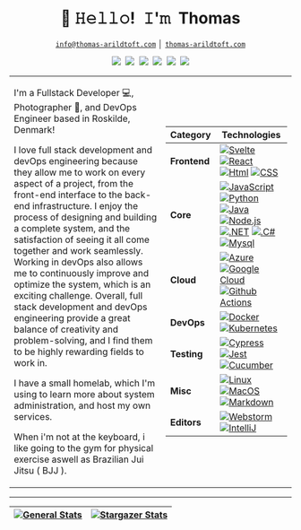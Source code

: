 <!-- Title -->
<h1 align="center" title="...and I'm happy to see you here :)">👋 𝙷𝚎𝚕𝚕𝚘! 𝙸'𝚖 Thomas</h1>

<!-- Contact and keys -->
<p align="center">
<a href="mailto:info@thomas-arildtoft.com" title="Email Address"><code>info@thomas-arildtoft.com</code></a> │ <a href="thomas-arildtoft.com" title="Personal Website"><code>thomas-arildtoft.com</code></a>
</p>

<!-- Socials -->
<p align="center">
   <kbd>
  <a href="https://twitter.com/@tarildtoft" title="Twitter - @tarildtoft"><img src="https://img.shields.io/badge/-@tarildtoft-00acee?style=flat&logo=Twitter&logoColor=white" /></a>
  <a href="https://dev.to/strongside87" title="Dev.to - @strongside87"><img src="https://img.shields.io/badge/-strongside87-a75fff?style=flat&logo=Dev.to&logoColor=white" /></a>
  <a href="https://www.instagram.com/thomas.a_dev/" title="Instagram - @thomas.a_dev"><img src="https://img.shields.io/badge/thomas.a_dev-E4405F?style=flat&logo=instagram&logoColor=white" /></a>
 <a href="https://github.com/Strongside-87" title="GitHub - @Strongside-87"><img src="https://img.shields.io/badge/-Strongside_87-3a3a3a?style=flat&logo=GitHub&logoColor=white" /></a>
  <a href="https://www.linkedin.com/in/thomas-arildtoft-341381223" title="LinkedIn - Thomas Arildtoft"><img src="https://img.shields.io/badge/-Thomas_Arildtoft-0072b1?style=flat&logo=Linkedin&logoColor=white" /></a> 
  <a href="https://www.youtube.com/channel/ucb--2h87xbqz0att5unsc_g" title="Youtube - Thomas Arildtoft"><img src="https://img.shields.io/badge/-Thomas_Arildtoft-FF0000?style=flat&logo=Youtube&logoColor=white" /></a>


  </kbd>


<table>
  <tr>
    <td align="left">
   

 

I'm a Fullstack Developer 💻, Photographer 📸, and DevOps Engineer based in Roskilde, Denmark!

I love full stack development and devOps engineering because they allow me to work on every aspect of a project, from the front-end interface to the back-end infrastructure. I enjoy the process of designing and building a complete system, and the satisfaction of seeing it all come together and work seamlessly. Working in devOps also allows me to continuously improve and optimize the system, which is an exciting challenge. Overall, full stack development and devOps engineering provide a great balance of creativity and problem-solving, and I find them to be highly rewarding fields to work in.
 
I have a small homelab, which I'm using to learn more about system administration, and host my own services.
 
When i'm not at the keyboard, i like going to the gym for physical exercise aswell as Brazilian Jui Jitsu ( BJJ ).
  

 <td align="right">

| **Category** | **Technologies** |
| - | - |
**Frontend** |[![Svelte](https://img.shields.io/static/v1?label=&message=Svelte&color=FF3E00&logo=svelte&logoColor=FFFFFF)](https://svelte.dev/) [![React](https://img.shields.io/static/v1?label=&message=React&color=61DAFB&logo=react&logoColor=FFFFFF)](https://reactjs.org/) [![Html](https://img.shields.io/badge/HTML-E34F26?style=flat&logo=html5&logoColor=white)](https://html.com) [![CSS](https://img.shields.io/badge/CSS-F7DF1E?style=flat&logo=CSS3&logoColor=white)](https://css.com)
**Core** | [![JavaScript](https://img.shields.io/static/v1?label=&message=JavaScript&color=F7DF1E&logo=javascript&logoColor=FFFFFF)](https://www.javascript.com/) [![Python](https://img.shields.io/static/v1?label=&message=Python&color=3C78A9&logo=python&logoColor=FFFFFF)](https://www.python.org/) [![Java](https://img.shields.io/badge/Java-ED8B00?style=flat&logo=java&logoColor=white)](https://www.java.com/)<br> [![Node.js](https://img.shields.io/static/v1?label=&message=Node.js&color=339933&logo=nodedotjs&logoColor=FFFFFF)](https://nodejs.org/) [![.NET](https://img.shields.io/badge/.NET-5C2D91?style=flat&logo=.net&logoColor=white)](https://dotnet.microsoft.com/en-us/download/dotnet-framework) [![.C#](https://img.shields.io/badge/C%23-239120?style=flat&logo=c-sharp&logoColor=white)](https://learn.microsoft.com/en-us/dotnet/csharp/) [![Mysql](https://img.shields.io/badge/MySQL-00000F?style=flat&logo=mysql&logoColor=white)](https://www.mysql.com)
**Cloud** | [![Azure](https://img.shields.io/static/v1?label=&message=Azure&color=0078D4&logo=microsoftazure&logoColor=FFFFFF)](https://azure.microsoft.com/) [![Google Cloud](https://img.shields.io/badge/Google_Cloud-4285F4?style=flat&logo=google-cloud&logoColor=white)](https://cloud.google.com/) [![Github Actions](https://img.shields.io/badge/GitHub_Actions-343434?style=flat&logo=github-actions&logoColor=white)](https://github.com/features/actions)
**DevOps** | [![Docker](https://img.shields.io/static/v1?label=&message=Docker&color=2496ED&logo=docker&logoColor=FFFFFF)](https://docker.com/) [![Kubernetes](https://img.shields.io/badge/Kubernetes-5C2D91.svg?style=flat&logo=kubernetes&logoColor=white)](https://kubernetes.io)
**Testing** |[![Cypress](https://img.shields.io/static/v1?label=&message=Cypress&color=17202C&logo=cypress&logoColor=FFFFFF)](https://www.cypress.io/) [![Jest](https://img.shields.io/static/v1?label=&message=Jest&color=C21325&logo=jest&logoColor=FFFFFF)](https://jestjs.io/) [![Cucumber](https://img.shields.io/badge/Cucumber-21d96c.svg?style=flat&logo=cucumber&logoColor=white)](https://cucumber.io)
**Misc** | [![Linux](https://img.shields.io/static/v1?label=&message=Linux&color=FCC624&logo=linux&logoColor=FFFFFF)](https://www.linux.org/) [![MacOS](https://img.shields.io/badge/mac%20os-2357A143?style=flat&logo=apple&logoColor=white)](https://www.apple.com/dk/macos/ventura/) [![Markdown](https://img.shields.io/static/v1?label=&message=Markdown&color=000000&logo=markdown&logoColor=FFFFFF)](https://en.wikipedia.org/wiki/Markdown)
**Editors** | [![Webstorm](https://img.shields.io/badge/WebStorm-000000?style=flat&logo=WebStorm&logoColor=white)](https://www.jetbrains.com/idea/) [![IntelliJ](https://img.shields.io/badge/IntelliJ_IDEA-B22222.svg?style=flat&logo=intellij-idea&logoColor=white)](https://www.jetbrains.com/idea/)
      
  </tr>
</table>
  
-------

| [![General Stats](https://raw.githubusercontent.com/Strongside-87/Strongside-87/master/assets/metrics/summary.svg)](https://github.com/Strongside-87/Strongside-87/blob/master/METRICS.md) | [![Stargazer Stats](https://raw.githubusercontent.com/Strongside-87/Strongside-87/master/assets/metrics/stargazers.svg)](https://github.com/Strongside-87/Strongside-87/blob/master/METRICS.md) |
| - | - |





